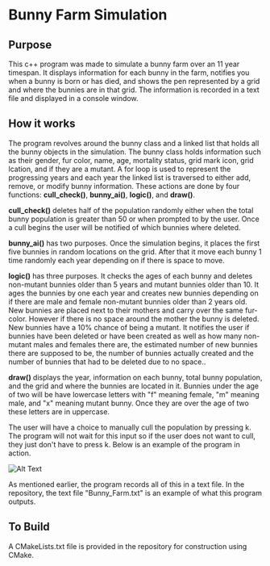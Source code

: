 # Bunny Farm Simulation

## Purpose

This c++ program was made to simulate a bunny farm over an 11 year timespan. It displays information for each bunny in the farm, notifies you when a bunny is born or has died, and shows the pen represented by a grid and where the bunnies are in that grid. The information is recorded in a text file and displayed in a console window.

## How it works

The program revolves around the bunny class and a linked list that holds all the bunny objects in the simulation. The bunny class holds information such as their gender, fur color, name, age, mortality status, grid mark icon, grid lcation, and if they are a mutant. A for loop is used to represent the progressing years and each year the linked list is traversed to either add, remove, or modify bunny information. These actions are done by four functions: **cull_check()**, **bunny_ai()**, **logic()**, and **draw()**.

**cull_check()** deletes half of the population randomly either when the total bunny population is greater than 50 or when prompted to by the user. Once a cull begins the user will be notified of which bunnies where deleted.

**bunny_ai()** has two purposes. Once the simulation begins, it places the first five bunnies in random locations on the grid. After that it move each bunny 1 time randomly each year depending on if there is space to move.

**logic()** has three purposes. It checks the ages of each bunny and deletes non-mutant bunnies older than 5 years and mutant bunnies older than 10. It ages the bunnies by one each year and creates new bunnies depending on if there are male and female non-mutant bunnies older than 2 years old. New bunnies are placed next to their mothers and carry over the same fur-color. However if there is no space around the mother the bunny is deleted. New bunnies have a 10% chance of being a mutant. It notifies the user if bunnies have been deleted or have been created as well as how many non-mutant males and females there are, the estimated number of new bunnies there are supposed to be, the number of bunnies actually created and the number of bunnies that had to be deleted due to no space..

**draw()** displays the year, information on each bunny, total bunny population, and the grid and where the bunnies are located in it. Bunnies under the age of two will be have lowercase letters with "f" meaning female, "m" meaning male, and "x" meaning mutant bunny. Once they are over the age of two these letters are in uppercase.

The user will have a choice to manually cull the population by pressing k. The program will not wait for this input so if the user does not want to cull, they just don't have to press k. Below is an example of the program in action.

![Alt Text](https://media.giphy.com/media/jKUcuGes2M9HDhjESq/giphy.gif)

As mentioned earlier, the program records all of this in a text file. In the repository, the text file "Bunny_Farm.txt" is an example of what this program outputs.

## To Build

A CMakeLists.txt file is provided in the repository for construction using CMake.
